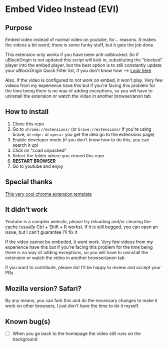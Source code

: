 # Embed Video Instead (EVI)

## Purpose
Embed video instead of normal video on youtube, for... reasons. It makes the videos a bit weird, there is some funky stuff, but it gets the job done.

This extension only works if you have been anti-adblocked. So if uBlockOrigin is not updated this script will kick in, substituting the "blocked" player into the embed player, but the best option is to still constantly update your uBlockOrigin Quick Filter list, if you don't know how --> [Look here](https://www.reddit.com/r/uBlockOrigin/)

Also, if the video is configured to not work on embed, it won't play. Very few videos from my experience have this but if you're facing this problem for the time being there is no way of adding exceptions, so you will have to uninstall the extension or watch the video in another browser/anon tab

## How to install
1. Clone this repo
2. Go to `chrome://extensions/` (or `brave://extensions/` if you're using brave, or `edge:` or `opera:` you get the idea go to the extensions page)
3. Enable developer mode (if you don't know how to do this, you can search it up)
4. Click on "Load unpacked"
5. Select the folder where you cloned this repo
6. **RESTART BROWSER**
7. Go to youtube and enjoy

## Special thanks
[This very cool chrome extension template](https://github.com/llagerlof/fresh-chrome-extension)

## It didn't work
Youtube is a complex website, please try reloading and/or clearing the cache (usually Ctrl + Shift + R works). If it is still bugged, you can open an issue, but I can't guarantee I'll fix it

If the video cannot be embeded, it wont work. Very few videos from my experience have this but if you're facing this problem for the time being there is no way of adding exceptions, so you will have to uninstall the extension or watch the video in another browser/anon tab

If you want to contribute, please do! I'll be happy to review and accept your PRs

## Mozilla version? Safari?
By any means, you can fork this and do the necessary changes to make it work on other browsers, I just don't have the time to do it myself.

## Known bug(s)
- [ ] When you go back to the homepage the video still runs on the background

